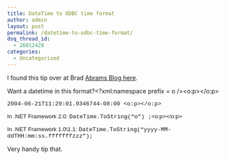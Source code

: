 ```yaml
---
title: DateTime to ODBC time format
author: admin
layout: post
permalink: /datetime-to-odbc-time-format/
dsq_thread_id:
  - 26012428
categories:
  - Uncategorized
---
```

I found this tip over at Brad [Abrams Blog here][1].

Want a datetime in this format?<?xml:namespace prefix = o /><o:p></o:p></defanged-SPAN><p class=MsoNormal><defanged-SPAN style="FONT-SIZE: 10pt; FONT-FAMILY: 'Courier New'">2004-06-21T11:29:01.9346744-08:00 <o:p></o:p></defanged-SPAN></p> <p class=MsoNormal><defanged-SPAN style="FONT-SIZE: 10pt; FONT-FAMILY: Arial">In .NET Framework 2.0: </defanged-SPAN><defanged-SPAN style="FONT-SIZE: 10pt; FONT-FAMILY: 'Courier New'">DateTime.ToString(&#8220;o&#8221;) ;</defanged-SPAN><defanged-SPAN style="FONT-SIZE: 10pt; FONT-FAMILY: Arial"><o:p></o:p></defanged-SPAN></p> <p class=MsoNormal><defanged-SPAN style="FONT-SIZE: 10pt; FONT-FAMILY: Arial">In .NET Framework 1.0\1.1: </defanged-SPAN><defanged-SPAN style="FONT-SIZE: 10pt; FONT-FAMILY: 'Courier New'">DateTime.ToString(&#8220;yyyy-MM-ddTHH:mm:ss.fffffffzzz&#8221;);</p> <p class=MsoNormal>Very handy tip that. </defanged-SPAN></p>

 [1]: http://blogs.msdn.com/brada/archive/2005/02/07/368848.aspx
